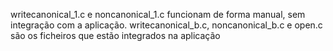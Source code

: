 writecanonical_1.c e noncanonical_1.c funcionam de forma manual, sem integração com a aplicação.
writecanonical_b.c, noncanonical_b.c e open.c são os ficheiros que estão integrados na aplicação
